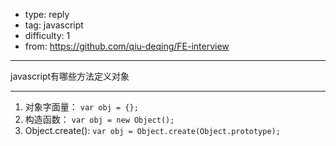 
- type: reply
- tag: javascript
- difficulty:  1
- from: https://github.com/qiu-deqing/FE-interview

--------

javascript有哪些方法定义对象

---------


1. 对象字面量： `var obj = {};`
2. 构造函数： `var obj = new Object();`
3. Object.create(): `var obj = Object.create(Object.prototype);`

